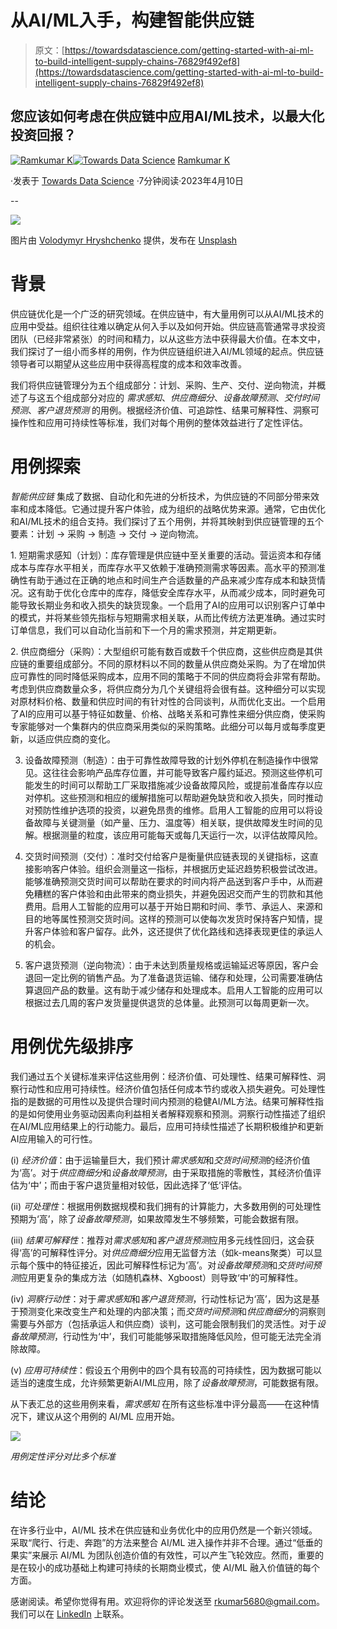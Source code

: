 # 从AI/ML入手，构建智能供应链

> 原文：[https://towardsdatascience.com/getting-started-with-ai-ml-to-build-intelligent-supply-chains-76829f492ef8](https://towardsdatascience.com/getting-started-with-ai-ml-to-build-intelligent-supply-chains-76829f492ef8)

## 您应该如何考虑在供应链中应用AI/ML技术，以最大化投资回报？

[](https://medium.com/@rkumar5680?source=post_page-----76829f492ef8--------------------------------)[![Ramkumar K](../Images/37695331380b695bbc3b3a23eae6a267.png)](https://medium.com/@rkumar5680?source=post_page-----76829f492ef8--------------------------------)[](https://towardsdatascience.com/?source=post_page-----76829f492ef8--------------------------------)[![Towards Data Science](../Images/a6ff2676ffcc0c7aad8aaf1d79379785.png)](https://towardsdatascience.com/?source=post_page-----76829f492ef8--------------------------------) [Ramkumar K](https://medium.com/@rkumar5680?source=post_page-----76829f492ef8--------------------------------)

·发表于 [Towards Data Science](https://towardsdatascience.com/?source=post_page-----76829f492ef8--------------------------------) ·7分钟阅读·2023年4月10日

--

![](../Images/5a0997ebe80ecd84f35d630b3272bda5.png)

图片由 [Volodymyr Hryshchenko](https://unsplash.com/@lunarts?utm_source=medium&utm_medium=referral) 提供，发布在 [Unsplash](https://unsplash.com/?utm_source=medium&utm_medium=referral)

# 背景

供应链优化是一个广泛的研究领域。在供应链中，有大量用例可以从AI/ML技术的应用中受益。组织往往难以确定从何入手以及如何开始。供应链高管通常寻求投资团队（已经非常紧张）的时间和精力，以从这些方法中获得最大价值。在本文中，我们探讨了一组小而多样的用例，作为供应链组织进入AI/ML领域的起点。供应链领导者可以期望从这些应用中获得高程度的成本和效率改善。

我们将供应链管理分为五个组成部分：计划、采购、生产、交付、逆向物流，并概述了与这五个组成部分对应的 *需求感知*、*供应商细分*、*设备故障预测*、*交付时间预测*、*客户退货预测* 的用例。根据经济价值、可追踪性、结果可解释性、洞察可操作性和应用可持续性等标准，我们对每个用例的整体效益进行了定性评估。

# 用例探索

*智能供应链* 集成了数据、自动化和先进的分析技术，为供应链的不同部分带来效率和成本降低。它通过提升客户体验，成为组织的战略优势来源。通常，它由优化和AI/ML技术的组合支持。我们探讨了五个用例，并将其映射到供应链管理的五个要素：计划 → 采购 → 制造 → 交付 → 逆向物流。

1\. 短期需求感知（计划）：库存管理是供应链中至关重要的活动。营运资本和存储成本与库存水平相关，而库存水平又依赖于准确预测需求等因素。高水平的预测准确性有助于通过在正确的地点和时间生产合适数量的产品来减少库存成本和缺货情况。这有助于优化仓库中的库存，降低安全库存水平，从而减少成本，同时避免可能导致长期业务和收入损失的缺货现象。一个启用了AI的应用可以识别客户订单中的模式，并将某些领先指标与短期需求相关联，从而比传统方法更准确。通过实时订单信息，我们可以自动化当前和下一个月的需求预测，并定期更新。

2\. 供应商细分（采购）：大型组织可能有数百或数千个供应商，这些供应商是其供应链的重要组成部分。不同的原材料以不同的数量从供应商处采购。为了在增加供应可靠性的同时降低采购成本，应用不同的策略于不同的供应商将会非常有帮助。考虑到供应商数量众多，将供应商分为几个关键组将会很有益。这种细分可以实现对原材料价格、数量和供应时间的有针对性的合同谈判，从而优化支出。一个启用了AI的应用可以基于特征如数量、价格、战略关系和可靠性来细分供应商，使采购专家能够对一个集群内的供应商采用类似的采购策略。此细分可以每月或每季度更新，以适应供应商的变化。

3. 设备故障预测（制造）：由于可靠性故障导致的计划外停机在制造操作中很常见。这往往会影响产品库存位置，并可能导致客户履约延迟。预测这些停机可能发生的时间可以帮助工厂采取措施减少设备故障风险，或提前准备库存以应对停机。这些预测和相应的缓解措施可以帮助避免缺货和收入损失，同时推动对预防性维护选项的投资，以避免昂贵的维修。启用人工智能的应用可以将设备故障与关键测量（如产量、压力、温度等）相关联，提供故障发生时间的见解。根据测量的粒度，该应用可能每天或每几天运行一次，以评估故障风险。

4. 交货时间预测（交付）：准时交付给客户是衡量供应链表现的关键指标，这直接影响客户体验。组织会测量这一指标，并根据历史延迟趋势积极尝试改进。能够准确预测交货时间可以帮助在要求的时间内将产品送到客户手中，从而避免糟糕的客户体验和由此带来的商业损失，并避免因迟交而产生的罚款和其他费用。启用人工智能的应用可以基于开始日期和时间、季节、承运人、来源和目的地等属性预测交货时间。这样的预测可以使每次发货时保持客户知情，提升客户体验和客户留存。此外，这还提供了优化路线和选择表现更佳的承运人的机会。

5. 客户退货预测（逆向物流）：由于未达到质量规格或运输延迟等原因，客户会退回一定比例的销售产品。为了准备退货运输、储存和处理，公司需要准确估算退回产品的数量。这有助于减少储存和处理成本。启用人工智能的应用可以根据过去几周的客户发货量提供退货的总体量。此预测可以每周更新一次。

# 用例优先级排序

我们通过五个关键标准来评估这些用例：经济价值、可处理性、结果可解释性、洞察行动性和应用可持续性。经济价值包括任何成本节约或收入损失避免。可处理性指的是数据的可用性以及提供合理时间内预测的稳健AI/ML方法。结果可解释性指的是如何使用业务驱动因素向利益相关者解释观察和预测。洞察行动性描述了组织在AI/ML应用结果上的行动能力。最后，应用可持续性描述了长期积极维护和更新AI应用输入的可行性。

(i) *经济价值*：由于运输量巨大，我们预计*需求感知*和*交货时间预测*的经济价值为‘高’。对于*供应商细分*和*设备故障预测*，由于采取措施的零散性，其经济价值评估为‘中’；而由于客户退货量相对较低，因此选择了‘低’评估。

(ii) *可处理性*：根据用例数据规模和我们拥有的计算能力，大多数用例的可处理性预期为‘高’，除了*设备故障预测*，如果故障发生不够频繁，可能会数据有限。

(iii) *结果可解释性*：推荐对*需求感知*和*客户退货预测*应用多元线性回归，这会获得‘高’的可解释性评分。对*供应商细分*应用无监督方法（如k-means聚类）可以显示每个簇中的特征接近，因此可解释性标记为‘高’。对*设备故障预测*和*交货时间预测*应用更复杂的集成方法（如随机森林、Xgboost）则导致‘中’的可解释性。

(iv) *洞察行动性*：对于*需求感知*和*客户退货预测*，行动性标记为‘高’，因为这是基于预测变化来改变生产和处理的内部决策；而*交货时间预测*和*供应商细分*的洞察则需要与外部方（包括承运人和供应商）谈判，这可能会限制我们的灵活性。对于*设备故障预测*，行动性为‘中’，我们可能能够采取措施降低风险，但可能无法完全消除故障。

(v) *应用可持续性*：假设五个用例中的四个具有较高的可持续性，因为数据可能以适当的速度生成，允许频繁更新AI/ML应用，除了*设备故障预测*，可能数据有限。

从下表汇总的这些用例来看，*需求感知* 在所有这些标准中评分最高——在这种情况下，建议从这个用例的 AI/ML 应用开始。

![](../Images/28a309c7b0835becd81c5163f92817a1.png)

*用例定性评分对比多个标准*

# 结论

在许多行业中，AI/ML 技术在供应链和业务优化中的应用仍然是一个新兴领域。采取“爬行、行走、奔跑”的方法来整合 AI/ML 进入操作并非不合理。通过“低垂的果实”来展示 AI/ML 为团队创造价值的有效性，可以产生飞轮效应。然而，重要的是在较小的成功基础上构建可持续的长期商业模式，使 AI/ML 融入价值链的每个方面。

感谢阅读。希望你觉得有用。欢迎将你的评论发送至 [rkumar5680@gmail.com](mailto:rkumar5680@gmail.com)。我们可以在 [LinkedIn](https://medium.com/@rkumar5680/:%20https:/www.linkedin.com/in/ramkumar-karuppiah-4458414/) 上联系。

